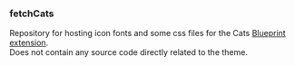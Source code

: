 ### fetchCats
Repository for hosting icon fonts and some css files for the Cats [Blueprint extension](https://blueprint.zip).\
Does not contain any source code directly related to the theme.

